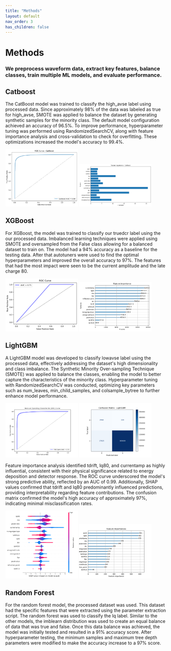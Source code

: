 ```yaml
---
title: "Methods"
layout: default
nav_order: 3
has_children: false
---
```

# Methods
### We preprocess waveform data, extract key features, balance classes, train multiple ML models, and evaluate performance.

## Catboost

The CatBoost model was trained to classify the high_avse label using processed data.
Since approximately 98% of the data was labeled as true for high_avse, SMOTE was applied
to balance the dataset by generating synthetic samples for the minority class. The default
model configuration achieved an accuracy of 96.5%. To improve performance, hyperparameter
tuning was performed using RandomizedSearchCV, along with feature importance analysis and
cross-validation to check for overfitting. These optimizations increased the model's accuracy
to 99.4%.
<div><img src="assets/images/catboostroc.png" alt="F" width="45%" height="45%"> <img src="assets/images/catboostfeatures.png" alt="F" width="45%" height="45%"></div>

## XGBoost

For XGBoost, the model was trained to classify our truedcr label using the our processed data. Imbalanced learning techniques were applied using SMOTE and oversampled from the False class allowing for a balanced dataset to train on. The model had a 94% accuracy as a baseline for the testing data. After that autotuners were used to find the optimal hyperparameters and improved the overall accuracy to 97%. The features that had the most impact were seen to be the current amplitude and the late charge 80.
<div><img src="assets/images/roc_XGB.png" alt="F" width="45%" height="45%"> <img src="assets/images/feature_importance_XGB.png" alt="F" width="45%" height="45%"></div>

## LightGBM

A LightGBM model was developed to classify lowavse label using the processed data, effectively addressing the dataset's high dimensionality and class imbalance. The Synthetic Minority Over-sampling Technique (SMOTE) was applied to balance the classes, enabling the model to better capture the characteristics of the minority class. Hyperparameter tuning with RandomizedSearchCV was conducted, optimizing key parameters such as num_leaves, min_child_samples, and colsample_bytree to further enhance model performance.

<div><img src="assets/images/roc_auc_lgb.png" alt="F" width="45%" height="45%"> <img src="assets/images/confusion_matrix_lgb.png" alt="F" width="45%" height="45%"></div>

Feature importance analysis identified tdrift, lq80, and currentamp as highly influential, consistent with their physical significance related to energy deposition and detector response. The ROC curve underscored the model's strong predictive ability, reflected by an AUC of 0.99. Additionally, SHAP values confirmed that tdrift and lq80 predominantly influenced predictions, providing interpretability regarding feature contributions. The confusion matrix confirmed the model's high accuracy of approximately 97%, indicating minimal misclassification rates.

<div><img src="assets/images/summary_plot_lgb.png" alt="F" width="45%" height="45%"> <img src="assets/images/feature_importance_lgb.png" alt="F" width="45%" height="45%"></div>

## Random Forest

For the random forest model, the processed dataset was used. This dataset had the specific features that were extracted using the parameter extraction script. The random forest was used to classify the lq label. Similar to the other models, the imblearn distribution was used to create an equal balance of data that was true and false. Once this data balance was achieved, the model was initially tested and resulted in a 91% accuracy score. After hyperparameter testing, the minimum samples and maximum tree depth  parameters were modified to make the accuracy increase to a 97% score.
